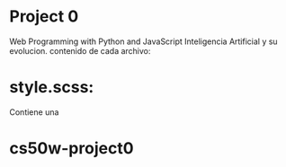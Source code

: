 # Project 0

Web Programming with Python and JavaScript
Inteligencia Artificial y su evolucion.
contenido de cada archivo:

# style.scss:
Contiene una
# cs50w-project0
